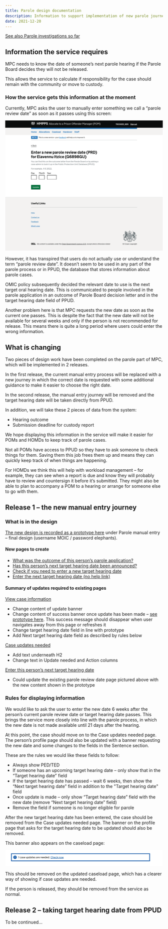 ```yaml
---
title: Parole design documentation
description: Information to support implementation of new parole journeys in MPC
date: 2021-12-20
---
```


<a href="https://docs.google.com/document/d/1PnoLn23jEmuq_kkxh3GtstCSLlB3keeqSlne_qo-f0s/edit?usp=sharing" target="_blank">See also Parole investigations so far</a>

## Information the service requires

MPC needs to know the date of someone’s next parole hearing if the Parole Board decides they will not be released.

This allows the service to calculate if responsibility for the case should remain with the community or move to custody.

### How the service gets this information at the moment

Currently, MPC asks the user to manually enter something we call a “parole review date” as soon as it passes using this screen:

<img src="../images/parole-review-date.png" />

However, it has transpired that users do not actually use or understand the term “parole review date”. It doesn’t seem to be used in any part of the parole process or in PPUD, the database that stores information about parole cases.

OMIC policy subsequently decided the relevant date to use is the next target oral hearing date. This is communicated to people involved in the parole application in an outcome of Parole Board decision letter and in the target hearing date field of PPUD.

Another problem here is that MPC requests the new date as soon as the current one passes. This is despite the fact that the new date will not be available for several weeks and only if the person is not recommended for release. This means there is quite a long period where users could enter the wrong information. 


## What is changing

Two pieces of design work have been completed on the parole part of MPC, which will be implemented in 2 releases.

In the first release, the current manual entry process will be replaced with a new journey in which the correct date is requested with some additional guidance to make it easier to choose the right date.

In the second release, the manual entry journey will be removed and the target hearing date will be taken directly from PPUD.

In addition, we will take these 2 pieces of data from the system:

* Hearing outcome
* Submission deadline for custody report

We hope displaying this information in the service will make it easier for POMs and HOMDs to keep track of parole cases.

Not all POMs have access to PPUD so they have to ask someone to check things for them. Saving them this job frees them up and means they can quickly keep track of when things are happening.

For HOMDs we think this will help with workload management – for example, they can see when a report is due and know they will probably have to review and countersign it before it’s submitted. They might also be able to plan to accompany a POM to a hearing or arrange for someone else to go with them.

## Release 1 – the new manual entry journey

### What is in the design

<a href="https://hmpps-moic-staging.herokuapp.com/" target="_blank">The new design is recorded as a prototype here</a> under Parole manual entry – final design (username MOIC / password elephants). 

#### New pages to create

* <a href="https://hmpps-moic-staging.herokuapp.com/parole/pom/manual-entry-v3/outcome-of-parole" target="_blank">What was the outcome of this person’s parole application?</a>
* <a href="https://hmpps-moic-staging.herokuapp.com/parole/pom/manual-entry-v3/target-hearing-date-announced" target="_blank">Has this person’s next target hearing date been announced?</a>
* <a href="https://hmpps-moic-staging.herokuapp.com/parole/pom/manual-entry-v3/check-if-target-hearing-date-needed" target="_blank">Check if you need to enter a new target hearing date</a>
* <a href="https://hmpps-moic-staging.herokuapp.com/parole/pom/manual-entry-v3/enter-next-target-hearing-date-no-help" target="_blank">Enter the next target hearing date (no help link)</a>

#### Summary of updates required to existing pages

<a href="https://hmpps-moic-staging.herokuapp.com/parole/pom/manual-entry-v3/prisoner-profile" target="_blank">View case information</a>

* Change content of update banner
* Change content of success banner once update has been made – <a href="https://hmpps-moic-staging.herokuapp.com/parole/pom/manual-entry-v3/prisoner-profile-success" target="_blank">see prototype here</a>. This success message should disappear when user navigates away from this page or refreshes it
* Change target hearing date field in line with prototype
* Add Next target hearing date field as described by rules below

<a href="https://hmpps-moic-staging.herokuapp.com/parole/pom/manual-entry-v3/case-updates-needed" target="_blank">Case updates needed</a>

* Add text underneath H2
* Change text in Update needed and Action columns

<a href="https://hmpps-moic-staging.herokuapp.com/parole/pom/manual-entry-v3/enter-next-target-hearing-date" target="_blank">Enter this person’s next target hearing date</a>

* Could update the existing parole review date page pictured above with the new content shown in the prototype

### Rules for displaying information 

We would like to ask the user to enter the new date 6 weeks after the person’s current parole review date or target hearing date passes. This brings the service more closely into line with the parole process, in which the new date is not made available until 21 days after the hearing.

At this point, the case should move on to the Case updates needed page. The person’s profile page should also be updated with a banner requesting the new date and some changes to the fields in the Sentence section. 

These are the rules we would like these fields to follow:

* Always show PED/TED
* If someone has an upcoming target hearing date – only show that in the “Target hearing date” field 
* If the target hearing date has passed – wait 6 weeks, then show the “Next target hearing date” field in addition to the "Target hearing date" field 
* Once update is made – only show “Target hearing date” field with the new date (remove “Next target hearing date” field)
* Remove the field if someone is no longer eligible for parole

After the new target hearing date has been entered, the case should be removed from the Case updates needed page. The banner on the profile page that asks for the target hearing date to be updated should also be removed. 

This banner also appears on the caseload page:

<img src="../images/updates-banner.png" />

This should be removed on the updated caseload page, which has a clearer way of showing if case updates are needed.

If the person is released, they should be removed from the service as normal.

## Release 2 – taking target hearing date from PPUD

To be continued...